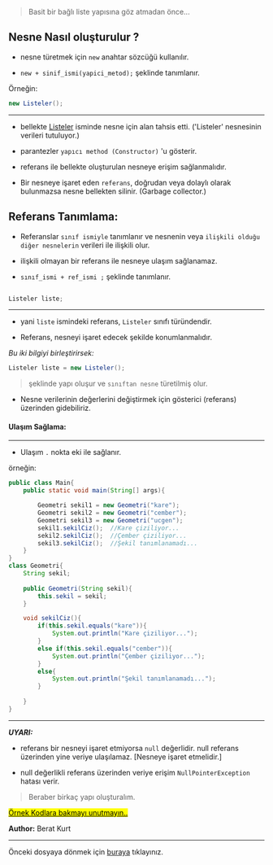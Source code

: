 >Basit bir bağlı liste yapısına göz atmadan önce...

## Nesne Nasıl oluşturulur ?

* nesne türetmek için `new` anahtar sözcüğü kullanılır.

* `new + sinif_ismi(yapici_metod);`  şeklinde tanımlanır.

Örneğin:

```java
new Listeler();
```

---

* bellekte <u>Listeler</u> isminde nesne için alan tahsis etti.
('Listeler' nesnesinin verileri tutuluyor.)

* parantezler `yapıcı method (Constructor)` 'u gösterir.

* referans ile bellekte oluşturulan nesneye erişim sağlanmalıdır. 

* Bir nesneye işaret eden `referans`, doğrudan veya dolaylı olarak bulunmazsa nesne bellekten silinir. (Garbage collector.)

## Referans Tanımlama:

* Referanslar `sınıf ismiyle` tanımlanır ve nesnenin veya `ilişkili olduğu diğer nesnelerin` verileri ile ilişkili olur.

* ilişkili olmayan bir referans ile nesneye ulaşım sağlanamaz.

* `sınıf_ismi + ref_ismi ;` şeklinde tanımlanır.

```java

Listeler liste;
```

---

* yani `liste` ismindeki referans, `Listeler` sınıfı türündendir.

* Referans, nesneyi işaret edecek şekilde konumlanmalıdır.

*Bu iki bilgiyi birleştirirsek:*

```java
Listeler liste = new Listeler();
```

>şeklinde yapı oluşur ve `sınıftan nesne` türetilmiş olur.

* Nesne verilerinin değerlerini değiştirmek için gösterici
(referans) üzerinden gidebiliriz.

#### Ulaşım Sağlama:

---

* Ulaşım `.` nokta eki ile sağlanır.

örneğin:

```java
public class Main{
    public static void main(String[] args){

        Geometri sekil1 = new Geometri("kare");
        Geometri sekil2 = new Geometri("cember");
        Geometri sekil3 = new Geometri("ucgen");
        sekil1.sekilCiz();  //Kare çiziliyor...
        sekil2.sekilCiz();  //Çember çiziliyor...
        sekil3.sekilCiz();  //Şekil tanımlanamadı...
    }
}
class Geometri{
    String sekil;
    
    public Geometri(String sekil){
        this.sekil = sekil;
    }

    void sekilCiz(){
        if(this.sekil.equals("kare")){
            System.out.println("Kare çiziliyor...");
        }
        else if(this.sekil.equals("cember")){
            System.out.println("Çember çiziliyor...");
        }
        else{
            System.out.println("Şekil tanımlanamadı...");
        }
        
    }
}
```

---

***UYARI:***

* referans bir nesneyi işaret etmiyorsa `null` değerlidir. null referans üzerinden yine veriye ulaşılamaz. [Nesneye işaret etmelidir.]

* null değerlikli referans üzerinden veriye erişim `NullPointerException` hatası verir.

>Beraber birkaç yapı oluşturalım.

<mark><u>Örnek Kodlara bakmayı unutmayın..</u></mark>

**Author:** Berat Kurt

---

Önceki dosyaya dönmek için [buraya](../Listeler.md) tıklayınız.






